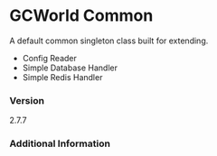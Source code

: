 # GCWorld Common

A default common singleton class built for extending.

  - Config Reader
  - Simple Database Handler
  - Simple Redis Handler

### Version
2.7.7

### Additional Information
